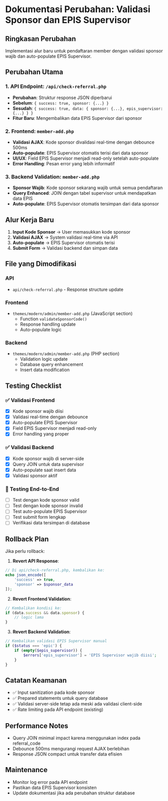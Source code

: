 # Dokumentasi Perubahan: Validasi Sponsor dan EPIS Supervisor

## Ringkasan Perubahan
Implementasi alur baru untuk pendaftaran member dengan validasi sponsor wajib dan auto-populate EPIS Supervisor.

## Perubahan Utama

### 1. API Endpoint: `/api/check-referral.php`
- **Perubahan**: Struktur response JSON diperbarui
- **Sebelum**: `{ success: true, sponsor: {...} }`
- **Sesudah**: `{ success: true, data: { sponsor: {...}, epis_supervisor: {...} } }`
- **Fitur Baru**: Mengembalikan data EPIS Supervisor dari sponsor

### 2. Frontend: `member-add.php`
- **Validasi AJAX**: Kode sponsor divalidasi real-time dengan debounce 500ms
- **Auto-populate**: EPIS Supervisor otomatis terisi dari data sponsor
- **UI/UX**: Field EPIS Supervisor menjadi read-only setelah auto-populate
- **Error Handling**: Pesan error yang lebih informatif

### 3. Backend Validation: `member-add.php`
- **Sponsor Wajib**: Kode sponsor sekarang wajib untuk semua pendaftaran
- **Query Enhanced**: JOIN dengan tabel supervisor untuk mendapatkan data EPIS
- **Auto-populate**: EPIS Supervisor otomatis tersimpan dari data sponsor

## Alur Kerja Baru

1. **Input Kode Sponsor** → User memasukkan kode sponsor
2. **Validasi AJAX** → System validasi real-time via API
3. **Auto-populate** → EPIS Supervisor otomatis terisi
4. **Submit Form** → Validasi backend dan simpan data

## File yang Dimodifikasi

### API
- `api/check-referral.php` - Response structure update

### Frontend
- `themes/modern/admin/member-add.php` (JavaScript section)
  - Function `validateSponsorCode()` 
  - Response handling update
  - Auto-populate logic

### Backend
- `themes/modern/admin/member-add.php` (PHP section)
  - Validation logic update
  - Database query enhancement
  - Insert data modification

## Testing Checklist

### ✅ Validasi Frontend
- [x] Kode sponsor wajib diisi
- [x] Validasi real-time dengan debounce
- [x] Auto-populate EPIS Supervisor
- [x] Field EPIS Supervisor menjadi read-only
- [x] Error handling yang proper

### ✅ Validasi Backend  
- [x] Kode sponsor wajib di server-side
- [x] Query JOIN untuk data supervisor
- [x] Auto-populate saat insert data
- [x] Validasi sponsor aktif

### 🔄 Testing End-to-End
- [ ] Test dengan kode sponsor valid
- [ ] Test dengan kode sponsor invalid
- [ ] Test auto-populate EPIS Supervisor
- [ ] Test submit form lengkap
- [ ] Verifikasi data tersimpan di database

## Rollback Plan

Jika perlu rollback:

1. **Revert API Response**:
```php
// Di api/check-referral.php, kembalikan ke:
echo json_encode([
    'success' => true,
    'sponsor' => $sponsor_data
]);
```

2. **Revert Frontend Validation**:
```javascript
// Kembalikan kondisi ke:
if (data.success && data.sponsor) {
    // logic lama
}
```

3. **Revert Backend Validation**:
```php
// Kembalikan validasi EPIS Supervisor manual
if ($status === 'epic') {
    if (empty($epis_supervisor)) {
        $errors['epis_supervisor'] = 'EPIS Supervisor wajib diisi';
    }
}
```

## Catatan Keamanan

- ✅ Input sanitization pada kode sponsor
- ✅ Prepared statements untuk query database  
- ✅ Validasi server-side tetap ada meski ada validasi client-side
- ✅ Rate limiting pada API endpoint (existing)

## Performance Notes

- Query JOIN minimal impact karena menggunakan index pada referral_code
- Debounce 500ms mengurangi request AJAX berlebihan
- Response JSON compact untuk transfer data efisien

## Maintenance

- Monitor log error pada API endpoint
- Pastikan data EPIS Supervisor konsisten
- Update dokumentasi jika ada perubahan struktur database